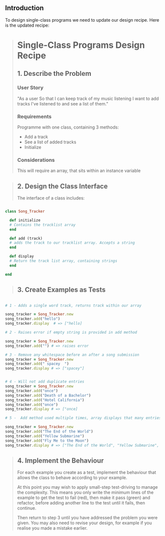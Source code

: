 <!-- As a user
So that I can keep track of my music listening
I want to add tracks I've listened to and see a list of them. -->

## Introduction

To design single-class programs we need to update our design recipe. Here is
the updated recipe:

> # Single-Class Programs Design Recipe
> 
> ## 1. Describe the Problem
> 
> ### User Story 
>
> "As a user
> So that I can keep track of my music listening
> I want to add tracks I've listened to and see a list of them."
> 
> ### Requirements 
> 
> Programme with one class, containing 3 methods:
> * Add a track
> * See a list of added tracks 
> * Initialize 
> 
> ### Considerations 
>
> This will require an array, that sits within an instance variable 

> ## 2. Design the Class Interface
> 
> The interface of a class includes:

```Ruby 

class Song_Tracker

  def initialize 
  # Contains the tracklist array
  end 

  def add (track)
  # adds the track to our tracklist array. Accepts a string 
  end 

  def display 
  # Return the track list array, containing strings 
  end 

end 

```
> 
> ## 3. Create Examples as Tests
>

```Ruby

# 1 - Adds a single word track, returns track within our array

song_tracker = Song_Tracker.new
song_tracker.add("hello")
song_tracker.display  # => ["hello]

# 2 - Raises error if empty string is provided in add method

song_tracker = Song_Tracker.new
song_tracker.add("") # => raises error

# 3 - Remove any whitespace before an after a song submission 
song_tracker = Song_Tracker.new
song_tracker.add(" spacey  ")
song_tracker.display # => ["spacey"]


# 4 - Will not add duplicate entries 
song_tracker = Song_Tracker.new
song_tracker.add("once")
song_tracker.add("Death of a Bachelor")
song_tracker.add("Hotel California")
song_tracker.add("once")
song_tracker.display # => ["once]

# 5 -  Add method used multiple times, array displays that many entries 

song_tracker = Song_Tracker.new 
song_tracker.add("The End of the World")
song_tracker.add("Yellow Submarine")
song_tracker.add("Fly Me to the Moon")
song_tracker.display # => ["The End of the World", "Yellow Submarine", "Fly Me to the Moon"]


```
> 
<!-- > These are examples of the class being used with different initializer
> arguments, method calls, and how it should behave.
> 
> For complex challenges you might want to come up with a list of examples first
> and then test-drive them one by one. For simpler ones you might just dive
> straight into writing a test for the first example you want to address. -->
> 
> ## 4. Implement the Behaviour
> 
> For each example you create as a test, implement the behaviour that allows the
> class to behave according to your example.
> 
> At this point you may wish to apply small-step test-driving to manage the
> complexity. This means you only write the minimum lines of the example to get
> the test to fail (red), then make it pass (green) and refactor, before adding
> another line to the test until it fails, then continue.
> 
> Then return to step 3 until you have addressed the problem you were given. You
> may also need to revise your design, for example if you realise you made a
> mistake earlier.
